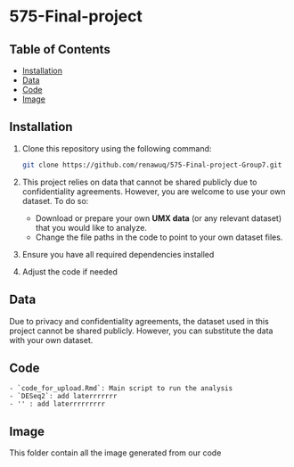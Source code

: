 # 575-Final-project

## Table of Contents

- [Installation](#installation)
- [Data](#data)
- [Code](#code)
- [Image](#image)

## Installation

1. Clone this repository using the following command:
    ```bash
    git clone https://github.com/renawuq/575-Final-project-Group7.git
    ```

2. This project relies on data that cannot be shared publicly due to confidentiality agreements. However, you are welcome to use your own dataset. To do so:
    - Download or prepare your own **UMX data** (or any relevant dataset) that you would like to analyze.
    - Change the file paths in the code to point to your own dataset files.

3. Ensure you have all required dependencies installed

4. Adjust the code if needed

## Data

Due to privacy and confidentiality agreements, the dataset used in this project cannot be shared publicly. However, you can substitute the data with your own dataset.

## Code
    - `code_for_upload.Rmd`: Main script to run the analysis
    - `DESeq2`: add laterrrrrrr
    - '' : add laterrrrrrrrr

## Image

This folder contain all the image generated from our code


